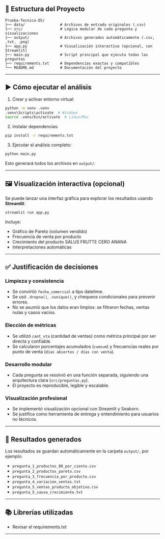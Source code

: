 ## 📁 Estructura del Proyecto

```
Prueba-Tecnica-DS/
├── data/                # Archivos de entrada originales (.csv)
├── src/                 # Lógica modular de cada pregunta y visualizaciones
├── output/              # Archivos generados automáticamente (.csv, .txt, .png)
├── app.py               # Visualización interactiva (opcional, con Streamlit)
├── main.py              # Script principal que ejecuta todas las preguntas
├── requirements.txt     # Dependencias exactas y compatibles
└── README.md            # Documentación del proyecto
```

---

## ▶️ Cómo ejecutar el análisis

1. Crear y activar entorno virtual:

```bash
python -m venv .venv
.venv\Scripts\activate  # Windows
source .venv/bin/activate  # Linux/Mac
```

2. Instalar dependencias:

```bash
pip install -r requirements.txt
```

3. Ejecutar el análisis completo:

```bash
python main.py
```

Esto generará todos los archivos en `output/`.

---

## 🖼️ Visualización interactiva (opcional)

Se puede lanzar una interfaz gráfica para explorar los resultados usando **Streamlit**:

```bash
streamlit run app.py
```

Incluye:
- Gráfico de Pareto (volumen vendido)
- Frecuencia de venta por producto
- Crecimiento del producto SALUS FRUTTE CERO ANANA
- Interpretaciones automáticas

---

## ✅ Justificación de decisiones

### Limpieza y consistencia
- Se convirtió `fecha_comercial` a tipo datetime.
- Se usó `.dropna()`, `.nunique()`, y chequeos condicionales para prevenir errores.
- No se asumió que los datos eran limpios: se filtraron fechas, ventas nulas y casos vacíos.

### Elección de métricas
- Se utilizó `cant_vta` (cantidad de ventas) como métrica principal por ser directa y confiable.
- Se calcularon porcentajes acumulados (`cumsum`) y frecuencias reales por punto de venta (`días abiertos / días con venta`).

### Desarrollo modular
- Cada pregunta se resolvió en una función separada, siguiendo una arquitectura clara (`src/preguntas.py`).
- El proyecto es reproducible, legible y escalable.

### Visualización profesional
- Se implementó visualización opcional con Streamlit y Seaborn.
- Se justifica como herramienta de entrega y entendimiento para usuarios no técnicos.

---

## 📂 Resultados generados

Los resultados se guardan automáticamente en la carpeta `output/`, por ejemplo:

- `pregunta_1_productos_80_por_ciento.csv`
- `pregunta_2_productos_pareto.csv`
- `pregunta_3_frecuencia_por_producto.csv`
- `pregunta_4_variacion_ventas.txt`
- `pregunta_5_ventas_producto_objetivo.csv`
- `pregunta_5_causa_crecimiento.txt`

---

## 📚 Librerías utilizadas

- Revisar el requirements.txt

---
